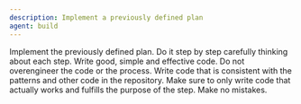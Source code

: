```yaml
---
description: Implement a previously defined plan
agent: build
---
```


Implement the previously defined plan. Do it step by step carefully thinking about each step. Write good, simple and effective code. Do not overengineer the code or the process. Write code that is consistent with the patterns and other code in the repository. Make sure to only write code that actually works and fulfills the purpose of the step. Make no mistakes.
